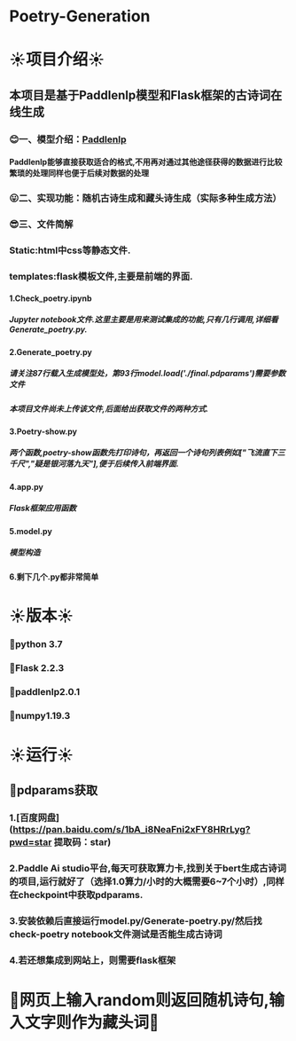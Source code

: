 # Poetry-Generation
# :sunny:项目介绍:sunny:  
## 本项目是基于Paddlenlp模型和Flask框架的古诗词在线生成
### :blush:一、模型介绍：[Paddlenlp](https://github.com/PaddlePaddle/PaddleNLP#readme)
#### Paddlenlp能够直接获取适合的格式,不用再对通过其他途径获得的数据进行比较繁琐的处理同样也便于后续对数据的处理
### :stuck_out_tongue:二、实现功能：随机古诗生成和藏头诗生成（实际多种生成方法）
### :sunglasses:三、文件简解
### Static:html中css等静态文件.
### templates:flask模板文件,主要是前端的界面.
#### 1.Check_poetry.ipynb
##### Jupyter notebook文件.这里主要是用来测试集成的功能,只有几行调用,详细看Generate_poetry.py.
#### 2.Generate_poetry.py
##### 请关注87行载入生成模型处，第93行model.load('./final.pdparams')需要参数文件  
##### 本项目文件尚未上传该文件,后面给出获取文件的两种方式.
#### 3.Poetry-show.py
##### 两个函数,poetry-show函数先打印诗句，再返回一个诗句列表例如["飞流直下三千尺","疑是银河落九天"],便于后续传入前端界面.
#### 4.app.py
##### Flask框架应用函数
#### 5.model.py
##### 模型构造
#### 6.剩下几个.py都非常简单
# :sunny:版本:sunny:
### :green_apple:python 3.7
### :cherries:Flask 2.2.3
### :lemon:paddlenlp2.0.1
### :tangerine:numpy1.19.3
# :sunny:运行:sunny:
## :dragon_face:pdparams获取
### 1.[百度网盘](https://pan.baidu.com/s/1bA_i8NeaFni2xFY8HRrLyg?pwd=star 提取码：star)
### 2.Paddle Ai studio平台,每天可获取算力卡,找到关于bert生成古诗词的项目,运行就好了（选择1.0算力/小时的大概需要6~7个小时）,同样在checkpoint中获取pdparams.
### 3.安装依赖后直接运行model.py/Generate-poetry.py/然后找check-poetry notebook文件测试是否能生成古诗词
### 4.若还想集成到网站上，则需要flask框架
# :crystal_ball:网页上输入random则返回随机诗句,输入文字则作为藏头词:crystal_ball:
